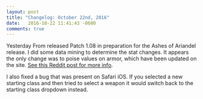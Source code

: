 ```yaml
---
layout: post
title: "Changelog: October 22nd, 2016"
date:   2016-10-22 11:41:43 -0600
comments: true
---
```


Yesterday From released Patch 1.08 in preparation for the Ashes of Ariandel release. I did some data mining to determine the stat changes. It appears the only change was to poise values on armor, which have been updated on the site. [See this Reddit post for more info](https://www.reddit.com/r/darksouls3/comments/58nl84/patch_108_data_mining_results_no_new_ars_poise/).

I also fixed a bug that was present on Safari iOS. If you selected a new starting class and then tried to select a weapon it would switch back to the starting class dropdown instead.
